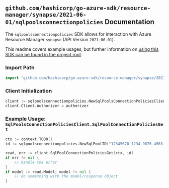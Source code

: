 
## `github.com/hashicorp/go-azure-sdk/resource-manager/synapse/2021-06-01/sqlpoolsconnectionpolicies` Documentation

The `sqlpoolsconnectionpolicies` SDK allows for interaction with Azure Resource Manager `synapse` (API Version `2021-06-01`).

This readme covers example usages, but further information on [using this SDK can be found in the project root](https://github.com/hashicorp/go-azure-sdk/tree/main/docs).

### Import Path

```go
import "github.com/hashicorp/go-azure-sdk/resource-manager/synapse/2021-06-01/sqlpoolsconnectionpolicies"
```


### Client Initialization

```go
client := sqlpoolsconnectionpolicies.NewSqlPoolsConnectionPoliciesClientWithBaseURI("https://management.azure.com")
client.Client.Authorizer = authorizer
```


### Example Usage: `SqlPoolsConnectionPoliciesClient.SqlPoolConnectionPoliciesGet`

```go
ctx := context.TODO()
id := sqlpoolsconnectionpolicies.NewSqlPoolID("12345678-1234-9876-4563-123456789012", "example-resource-group", "workspaceName", "sqlPoolName")

read, err := client.SqlPoolConnectionPoliciesGet(ctx, id)
if err != nil {
	// handle the error
}
if model := read.Model; model != nil {
	// do something with the model/response object
}
```
